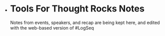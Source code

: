 - # Tools For Thought Rocks Notes
  
  Notes from events, speakers, and recap are being kept here, and edited with the web-based version of #LogSeq